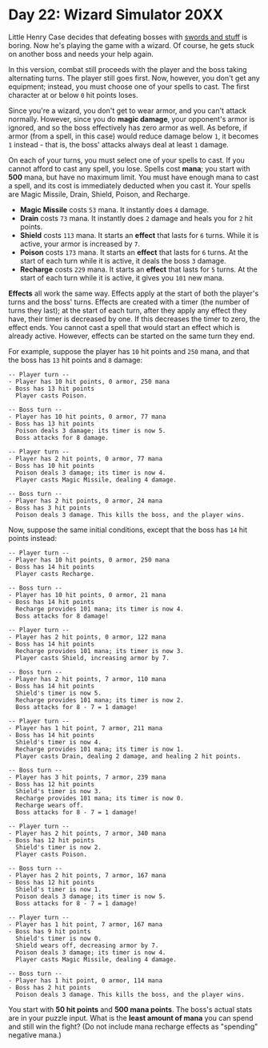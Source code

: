 # Day 22: Wizard Simulator 20XX
Little Henry Case decides that defeating bosses with [swords and stuff](https://adventofcode.com/2015/day/21) is 
boring. Now he's playing the game with a wizard. Of course, he gets stuck on another boss and needs your help again.

In this version, combat still proceeds with the player and the boss taking alternating turns. The player still goes 
first. Now, however, you don't get any equipment; instead, you must choose one of your spells to cast. The first 
character at or below `0` hit points loses.

Since you're a wizard, you don't get to wear armor, and you can't attack normally. However, since you do **magic 
damage**, your opponent's armor is ignored, and so the boss effectively has zero armor as well. As before, if armor 
(from a spell, in this case) would reduce damage below `1`, it becomes `1` instead - that is, the boss' attacks always 
deal at least `1` damage.

On each of your turns, you must select one of your spells to cast. If you cannot afford to cast any spell, you lose. 
Spells cost **mana**; you start with **500** mana, but have no maximum limit. You must have enough mana to cast a spell, 
and its cost is immediately deducted when you cast it. Your spells are Magic Missile, Drain, Shield, Poison, and 
Recharge.
* **Magic Missile** costs `53` mana. It instantly does `4` damage.
* **Drain** costs `73` mana. It instantly does `2` damage and heals you for `2` hit points.
* **Shield** costs `113` mana. It starts an **effect** that lasts for `6` turns. While it is active, your armor is 
increased by `7`.
* **Poison** costs `173` mana. It starts an **effect** that lasts for `6` turns. At the start of each turn while it is 
active, it deals the boss `3` damage.
* **Recharge** costs `229` mana. It starts an **effect** that lasts for `5` turns. At the start of each turn while it 
is active, it gives you `101` new mana.

**Effects** all work the same way. Effects apply at the start of both the player's turns and the boss' turns. Effects 
are created with a timer (the number of turns they last); at the start of each turn, after they apply any effect they 
have, their timer is decreased by one. If this decreases the timer to zero, the effect ends. You cannot cast a spell 
that would start an effect which is already active. However, effects can be started on the same turn they end.

For example, suppose the player has `10` hit points and `250` mana, and that the boss has `13` hit points and 
`8` damage:
```
-- Player turn --
- Player has 10 hit points, 0 armor, 250 mana
- Boss has 13 hit points
  Player casts Poison.

-- Boss turn --
- Player has 10 hit points, 0 armor, 77 mana
- Boss has 13 hit points
  Poison deals 3 damage; its timer is now 5.
  Boss attacks for 8 damage.

-- Player turn --
- Player has 2 hit points, 0 armor, 77 mana
- Boss has 10 hit points
  Poison deals 3 damage; its timer is now 4.
  Player casts Magic Missile, dealing 4 damage.

-- Boss turn --
- Player has 2 hit points, 0 armor, 24 mana
- Boss has 3 hit points
  Poison deals 3 damage. This kills the boss, and the player wins.
```
Now, suppose the same initial conditions, except that the boss has `14` hit points instead:
```
-- Player turn --
- Player has 10 hit points, 0 armor, 250 mana
- Boss has 14 hit points
  Player casts Recharge.

-- Boss turn --
- Player has 10 hit points, 0 armor, 21 mana
- Boss has 14 hit points
  Recharge provides 101 mana; its timer is now 4.
  Boss attacks for 8 damage!

-- Player turn --
- Player has 2 hit points, 0 armor, 122 mana
- Boss has 14 hit points
  Recharge provides 101 mana; its timer is now 3.
  Player casts Shield, increasing armor by 7.

-- Boss turn --
- Player has 2 hit points, 7 armor, 110 mana
- Boss has 14 hit points
  Shield's timer is now 5.
  Recharge provides 101 mana; its timer is now 2.
  Boss attacks for 8 - 7 = 1 damage!

-- Player turn --
- Player has 1 hit point, 7 armor, 211 mana
- Boss has 14 hit points
  Shield's timer is now 4.
  Recharge provides 101 mana; its timer is now 1.
  Player casts Drain, dealing 2 damage, and healing 2 hit points.

-- Boss turn --
- Player has 3 hit points, 7 armor, 239 mana
- Boss has 12 hit points
  Shield's timer is now 3.
  Recharge provides 101 mana; its timer is now 0.
  Recharge wears off.
  Boss attacks for 8 - 7 = 1 damage!

-- Player turn --
- Player has 2 hit points, 7 armor, 340 mana
- Boss has 12 hit points
  Shield's timer is now 2.
  Player casts Poison.

-- Boss turn --
- Player has 2 hit points, 7 armor, 167 mana
- Boss has 12 hit points
  Shield's timer is now 1.
  Poison deals 3 damage; its timer is now 5.
  Boss attacks for 8 - 7 = 1 damage!

-- Player turn --
- Player has 1 hit point, 7 armor, 167 mana
- Boss has 9 hit points
  Shield's timer is now 0.
  Shield wears off, decreasing armor by 7.
  Poison deals 3 damage; its timer is now 4.
  Player casts Magic Missile, dealing 4 damage.

-- Boss turn --
- Player has 1 hit point, 0 armor, 114 mana
- Boss has 2 hit points
  Poison deals 3 damage. This kills the boss, and the player wins.
```
You start with **50 hit points** and **500 mana points**. The boss's actual stats are in your puzzle input. What is the 
**least amount of mana** you can spend and still win the fight? (Do not include mana recharge effects as "spending" 
negative mana.)
